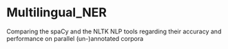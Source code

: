 # Multilingual_NER
Comparing the spaCy and the NLTK NLP tools regarding their accuracy and performance on parallel (un-)annotated corpora
